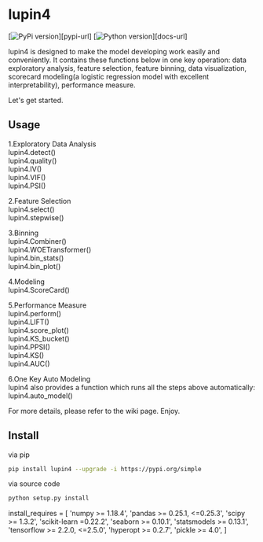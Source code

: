 

# lupin4

[![PyPi version][pypi-image]][pypi-url]
[![Python version][python-image]][docs-url]



lupin4 is designed to make the model developing work easily and conveniently.
It contains these functions below in one key operation: data exploratory analysis, feature selection, feature binning, 
data visualization, scorecard modeling(a logistic regression model with excellent interpretability), performance measure.


Let's get started.

## Usage
1.Exploratory Data Analysis  
lupin4.detect()  
lupin4.quality()  
lupin4.IV()  
lupin4.VIF()  
lupin4.PSI()  

2.Feature Selection  
lupin4.select()  
lupin4.stepwise()  

3.Binning  
lupin4.Combiner()  
lupin4.WOETransformer()  
lupin4.bin_stats()  
lupin4.bin_plot()  

4.Modeling  
lupin4.ScoreCard()  

5.Performance Measure  
lupin4.perform()  
lupin4.LIFT()  
lupin4.score_plot()  
lupin4.KS_bucket()  
lupin4.PPSI()  
lupin4.KS()  
lupin4.AUC()  

6.One Key Auto Modeling  
lupin4 also provides a function which runs all the steps above automatically:  
lupin4.auto_model()  

For more details, please refer to the wiki page. Enjoy.  


## Install


via pip

```bash
pip install lupin4 --upgrade -i https://pypi.org/simple
```

via source code

```bash
python setup.py install
```

install_requires = [
        'numpy >= 1.18.4',
        'pandas >= 0.25.1, <=0.25.3',
        'scipy >= 1.3.2',
        'scikit-learn =0.22.2',
        'seaborn >= 0.10.1',
        'statsmodels >= 0.13.1',
        'tensorflow >= 2.2.0, <=2.5.0',
        'hyperopt >= 0.2.7',
        'pickle >= 4.0',
    ]



[pypi-image]: https://img.shields.io/badge/pypi-V0.0.3-%3Cgreen%3E
[python-image]: https://img.shields.io/pypi/pyversions/toad.svg?style=flat-square


